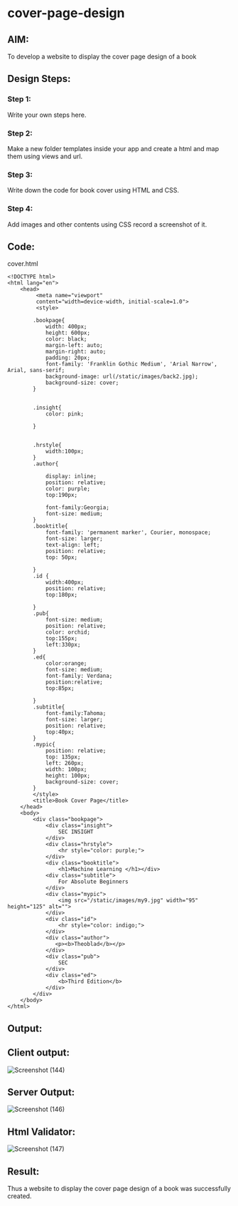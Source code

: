 # cover-page-design
## AIM:
To develop a website to display the cover page design of a book

## Design Steps:

### Step 1:
Write your own steps here.

### Step 2:
Make a new folder templates inside your app and create a html and map them using views and url.

### Step 3:
Write down the code for book cover using HTML and CSS.

### Step 4:
Add images and other contents using CSS record a screenshot of it.

## Code:

cover.html

```
<!DOCTYPE html>
<html lang="en">
    <head>
         <meta name="viewport" 
         content="width=device-width, initial-scale=1.0">
         <style>

        .bookpage{
            width: 400px;
            height: 600px;
            color: black;
            margin-left: auto;
            margin-right: auto;
            padding: 20px;
            font-family: 'Franklin Gothic Medium', 'Arial Narrow', Arial, sans-serif;
            background-image: url(/static/images/back2.jpg);
            background-size: cover;
        }
            

        .insight{
            color: pink;

        }

        
        .hrstyle{
            width:100px;
        }
        .author{
        
            display: inline;
            position: relative;
            color: purple;
            top:190px;
            
            font-family:Georgia;
            font-size: medium;
        }
        .booktitle{
            font-family: 'permanent marker', Courier, monospace;
            font-size: larger;
            text-align: left;
            position: relative;
            top: 50px;
        
        }
        .id {
            width:400px;
            position: relative;
            top:180px;
            
        }
        .pub{
            font-size: medium;
            position: relative;
            color: orchid;
            top:155px;
            left:330px;
        }
        .ed{
            color:orange;
            font-size: medium;
            font-family: Verdana;
            position:relative;
            top:85px;

        }
        .subtitle{
            font-family:Tahoma;
            font-size: larger;
            position: relative;
            top:40px;
        }
        .mypic{
            position: relative;
            top: 135px;
            left: 260px;
            width: 100px;
            height: 100px;
            background-size: cover;
        }
        </style>
        <title>Book Cover Page</title>
    </head>
    <body>
        <div class="bookpage">
            <div class="insight">
                SEC INSIGHT
            </div>
            <div class="hrstyle">
                <hr style="color: purple;">
            </div>
            <div class="booktitle">
                <h1>Machine Learning </h1></div>
            <div class="subtitle">
                For Absolute Beginners
            </div>
            <div class="mypic">
                <img src="/static/images/my9.jpg" width="95" height="125" alt="">
            </div>
            <div class="id">
                <hr style="color: indigo;">
            </div>
            <div class="author">
               <p><b>Theoblad</b></p>
            </div>
            <div class="pub">
                SEC
            </div>
            <div class="ed">
                <b>Third Edition</b>
            </div>
        </div>
    </body>
</html>
```

## Output:

## Client output:
![Screenshot (144)](https://github.com/Gopika-9266/cover-page-design/assets/122762773/67fe6517-f876-4439-90ad-cba977d94978)

## Server Output:
![Screenshot (146)](https://github.com/Gopika-9266/cover-page-design/assets/122762773/0a1b882f-190c-4789-a635-f12d8e0cc985)

## Html Validator:
![Screenshot (147)](https://github.com/Gopika-9266/cover-page-design/assets/122762773/a7886ee1-033d-472f-834a-5c4977611695)

## Result:
Thus a website to display the cover page design of a book was successfully created.
